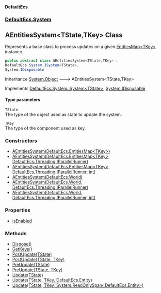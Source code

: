 #### [DefaultEcs](./index.md 'index')
### [DefaultEcs.System](./DefaultEcs-System.md 'DefaultEcs.System')
## AEntitiesSystem&lt;TState,TKey&gt; Class
Represents a base class to process updates on a given [EntitiesMap&lt;TKey&gt;](./DefaultEcs-EntitiesMap-TKey-.md 'DefaultEcs.EntitiesMap&lt;TKey&gt;') instance.  
```csharp
public abstract class AEntitiesSystem<TState,TKey> :
DefaultEcs.System.ISystem<TState>,
System.IDisposable
```
Inheritance [System.Object](https://docs.microsoft.com/en-us/dotnet/api/System.Object 'System.Object') &#129106; AEntitiesSystem&lt;TState,TKey&gt;  

Implements [DefaultEcs.System.ISystem&lt;](./DefaultEcs-System-ISystem-T-.md 'DefaultEcs.System.ISystem&lt;T&gt;')[TState](#DefaultEcs-System-AEntitiesSystem-TState_TKey--TState 'DefaultEcs.System.AEntitiesSystem&lt;TState,TKey&gt;.TState')[&gt;](./DefaultEcs-System-ISystem-T-.md 'DefaultEcs.System.ISystem&lt;T&gt;'), [System.IDisposable](https://docs.microsoft.com/en-us/dotnet/api/System.IDisposable 'System.IDisposable')  
#### Type parameters
<a name='DefaultEcs-System-AEntitiesSystem-TState_TKey--TState'></a>
`TState`  
The type of the object used as state to update the system.  
  
<a name='DefaultEcs-System-AEntitiesSystem-TState_TKey--TKey'></a>
`TKey`  
The type of the component used as key.  
  
### Constructors
- [AEntitiesSystem(DefaultEcs.EntitiesMap&lt;TKey&gt;)](./DefaultEcs-System-AEntitiesSystem-TState_TKey--AEntitiesSystem(DefaultEcs-EntitiesMap-TKey-).md 'DefaultEcs.System.AEntitiesSystem&lt;TState,TKey&gt;.AEntitiesSystem(DefaultEcs.EntitiesMap&lt;TKey&gt;)')
- [AEntitiesSystem(DefaultEcs.EntitiesMap&lt;TKey&gt;, DefaultEcs.Threading.IParallelRunner)](./DefaultEcs-System-AEntitiesSystem-TState_TKey--AEntitiesSystem(DefaultEcs-EntitiesMap-TKey-_DefaultEcs-Threading-IParallelRunner).md 'DefaultEcs.System.AEntitiesSystem&lt;TState,TKey&gt;.AEntitiesSystem(DefaultEcs.EntitiesMap&lt;TKey&gt;, DefaultEcs.Threading.IParallelRunner)')
- [AEntitiesSystem(DefaultEcs.EntitiesMap&lt;TKey&gt;, DefaultEcs.Threading.IParallelRunner, int)](./DefaultEcs-System-AEntitiesSystem-TState_TKey--AEntitiesSystem(DefaultEcs-EntitiesMap-TKey-_DefaultEcs-Threading-IParallelRunner_int).md 'DefaultEcs.System.AEntitiesSystem&lt;TState,TKey&gt;.AEntitiesSystem(DefaultEcs.EntitiesMap&lt;TKey&gt;, DefaultEcs.Threading.IParallelRunner, int)')
- [AEntitiesSystem(DefaultEcs.World)](./DefaultEcs-System-AEntitiesSystem-TState_TKey--AEntitiesSystem(DefaultEcs-World).md 'DefaultEcs.System.AEntitiesSystem&lt;TState,TKey&gt;.AEntitiesSystem(DefaultEcs.World)')
- [AEntitiesSystem(DefaultEcs.World, DefaultEcs.Threading.IParallelRunner)](./DefaultEcs-System-AEntitiesSystem-TState_TKey--AEntitiesSystem(DefaultEcs-World_DefaultEcs-Threading-IParallelRunner).md 'DefaultEcs.System.AEntitiesSystem&lt;TState,TKey&gt;.AEntitiesSystem(DefaultEcs.World, DefaultEcs.Threading.IParallelRunner)')
- [AEntitiesSystem(DefaultEcs.World, DefaultEcs.Threading.IParallelRunner, int)](./DefaultEcs-System-AEntitiesSystem-TState_TKey--AEntitiesSystem(DefaultEcs-World_DefaultEcs-Threading-IParallelRunner_int).md 'DefaultEcs.System.AEntitiesSystem&lt;TState,TKey&gt;.AEntitiesSystem(DefaultEcs.World, DefaultEcs.Threading.IParallelRunner, int)')
### Properties
- [IsEnabled](./DefaultEcs-System-AEntitiesSystem-TState_TKey--IsEnabled.md 'DefaultEcs.System.AEntitiesSystem&lt;TState,TKey&gt;.IsEnabled')
### Methods
- [Dispose()](./DefaultEcs-System-AEntitiesSystem-TState_TKey--Dispose().md 'DefaultEcs.System.AEntitiesSystem&lt;TState,TKey&gt;.Dispose()')
- [GetKeys()](./DefaultEcs-System-AEntitiesSystem-TState_TKey--GetKeys().md 'DefaultEcs.System.AEntitiesSystem&lt;TState,TKey&gt;.GetKeys()')
- [PostUpdate(TState)](./DefaultEcs-System-AEntitiesSystem-TState_TKey--PostUpdate(TState).md 'DefaultEcs.System.AEntitiesSystem&lt;TState,TKey&gt;.PostUpdate(TState)')
- [PostUpdate(TState, TKey)](./DefaultEcs-System-AEntitiesSystem-TState_TKey--PostUpdate(TState_TKey).md 'DefaultEcs.System.AEntitiesSystem&lt;TState,TKey&gt;.PostUpdate(TState, TKey)')
- [PreUpdate(TState)](./DefaultEcs-System-AEntitiesSystem-TState_TKey--PreUpdate(TState).md 'DefaultEcs.System.AEntitiesSystem&lt;TState,TKey&gt;.PreUpdate(TState)')
- [PreUpdate(TState, TKey)](./DefaultEcs-System-AEntitiesSystem-TState_TKey--PreUpdate(TState_TKey).md 'DefaultEcs.System.AEntitiesSystem&lt;TState,TKey&gt;.PreUpdate(TState, TKey)')
- [Update(TState)](./DefaultEcs-System-AEntitiesSystem-TState_TKey--Update(TState).md 'DefaultEcs.System.AEntitiesSystem&lt;TState,TKey&gt;.Update(TState)')
- [Update(TState, TKey, DefaultEcs.Entity)](./DefaultEcs-System-AEntitiesSystem-TState_TKey--Update(TState_TKey_DefaultEcs-Entity).md 'DefaultEcs.System.AEntitiesSystem&lt;TState,TKey&gt;.Update(TState, TKey, DefaultEcs.Entity)')
- [Update(TState, TKey, System.ReadOnlySpan&lt;DefaultEcs.Entity&gt;)](./DefaultEcs-System-AEntitiesSystem-TState_TKey--Update(TState_TKey_System-ReadOnlySpan-DefaultEcs-Entity-).md 'DefaultEcs.System.AEntitiesSystem&lt;TState,TKey&gt;.Update(TState, TKey, System.ReadOnlySpan&lt;DefaultEcs.Entity&gt;)')
